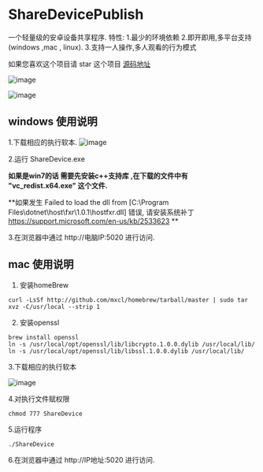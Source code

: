 # ShareDevicePublish

一个轻量级的安卓设备共享程序.
特性:
1.最少的环境依赖
2.即开即用,多平台支持(windows ,mac , linux).
3.支持一人操作,多人观看的行为模式


如果您喜欢这个项目请 star 这个项目  [源码地址](https://github.com/sunshine4me/ShareDevice)

![image](https://raw.githubusercontent.com/sunshine4me/ShareDevicePublish/win10-x64/index.png)

![image](https://raw.githubusercontent.com/sunshine4me/ShareDevicePublish/win10-x64/help.gif)

## windows 使用说明

1.下载相应的执行软本.
![image](https://raw.githubusercontent.com/sunshine4me/ShareDevicePublish/win10-x64/download.png)



2.运行 ShareDevice.exe

**如果是win7的话 需要先安装c++支持库 ,在下载的文件中有 "vc_redist.x64.exe" 这个文件.**

**如果发生 Failed to load the dll from [C:\Program Files\dotnet\host\fxr\1.0.1\hostfxr.dll] 错误,  请安装系统补丁 https://support.microsoft.com/en-us/kb/2533623  **


3.在浏览器中通过 http://电脑IP:5020 进行访问.


## mac 使用说明
1. 安装homeBrew
```
curl -LsSf http://github.com/mxcl/homebrew/tarball/master | sudo tar xvz -C/usr/local --strip 1
```

2. 安装openssl

```
brew install openssl
ln -s /usr/local/opt/openssl/lib/libcrypto.1.0.0.dylib /usr/local/lib/
ln -s /usr/local/opt/openssl/lib/libssl.1.0.0.dylib /usr/local/lib/
```


3.下载相应的执行软本

![image](https://raw.githubusercontent.com/sunshine4me/ShareDevicePublish/win10-x64/download.png)


4.对执行文件赋权限
```
chmod 777 ShareDevice
```
5.运行程序
```
./ShareDevice
```
6.在浏览器中通过 http://IP地址:5020 进行访问.
